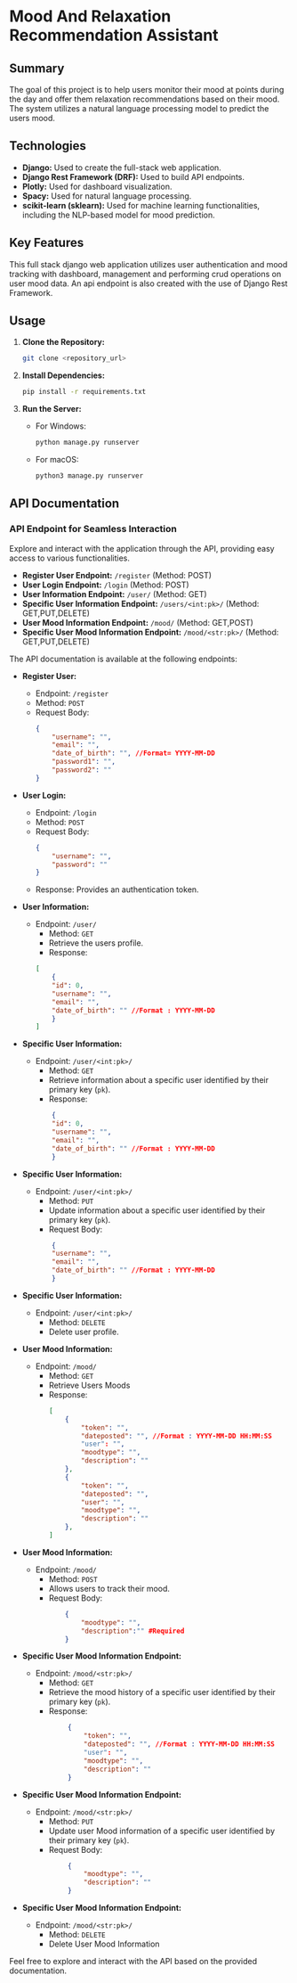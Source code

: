 # Mood And Relaxation Recommendation Assistant

## Summary
The goal of this project is to help users monitor their mood at points during the day and offer them relaxation recommendations based on their mood. The system utilizes a natural language processing model to predict the users mood.

## Technologies
- **Django:** Used to create the full-stack web application.
- **Django Rest Framework (DRF):** Used to build API endpoints.
- **Plotly:** Used for dashboard visualization.
- **Spacy:** Used for natural language processing.
- **scikit-learn (sklearn):** Used for machine learning functionalities, including the NLP-based model for mood prediction.

## Key Features
This full stack django web application utilizes user authentication and mood tracking with dashboard, management and performing crud operations on user mood data. An api endpoint is also created with the use of Django Rest Framework.

## Usage
1. **Clone the Repository:**
    ```bash
    git clone <repository_url>
    ```

2. **Install Dependencies:**
    ```bash
    pip install -r requirements.txt
    ```

3. **Run the Server:**
    - For Windows:
        ```bash
        python manage.py runserver
        ```
    - For macOS:
        ```bash
        python3 manage.py runserver
        ```

## API Documentation
### API Endpoint for Seamless Interaction
Explore and interact with the application through the API, providing easy access to various functionalities.
- **Register User Endpoint:** `/register` (Method: POST)
- **User Login Endpoint:** `/login` (Method: POST)
- **User Information Endpoint:** `/user/` (Method: GET)
- **Specific User Information Endpoint:** `/users/<int:pk>/` (Method: GET,PUT,DELETE)
- **User Mood Information Endpoint:** `/mood/` (Method: GET,POST)
- **Specific User Mood Information Endpoint:** `/mood/<str:pk>/` (Method: GET,PUT,DELETE)

The API documentation is available at the following endpoints:

- **Register User:**
    - Endpoint: `/register`
    - Method: `POST`
    - Request Body:
        ```json
        {
            "username": "",
            "email": "",
            "date_of_birth": "", //Format= YYYY-MM-DD
            "password1": "",
            "password2": ""
        }
        ```

- **User Login:**
    - Endpoint: `/login`
    - Method: `POST`
    - Request Body:
        ```json
        {
            "username": "",
            "password": ""
        }
        ```
    - Response: Provides an authentication token.

- **User Information:**
    - Endpoint: `/user/`
        - Method: `GET`
        - Retrieve the users profile.
        - Response:
        ```json
        [
            {
            "id": 0,
            "username": "",
            "email": "",
            "date_of_birth": "" //Format : YYYY-MM-DD
            }
        ]
        ```
        

- **Specific User Information:**
    - Endpoint: `/user/<int:pk>/`
        - Method: `GET`
        - Retrieve information about a specific user identified by their primary key (`pk`).
        - Response:
        ```json
            {
            "id": 0,
            "username": "",
            "email": "",
            "date_of_birth": "" //Format : YYYY-MM-DD
            }
        ```


- **Specific User Information:**
    - Endpoint: `/user/<int:pk>/`
        - Method: `PUT`
        - Update information about a specific user identified by their primary key (`pk`).
        - Request Body:
        ```json
            {
            "username": "",
            "email": "",
            "date_of_birth": "" //Format : YYYY-MM-DD
            }
        ```


- **Specific User Information:**
    - Endpoint: `/user/<int:pk>/`
        - Method: `DELETE`
        - Delete user profile.




- **User Mood Information:**
    - Endpoint: `/mood/`
        - Method: `GET`
        - Retrieve Users Moods
        - Response:
            ```json
            [
                {
                    "token": "",
                    "dateposted": "", //Format : YYYY-MM-DD HH:MM:SS
                    "user": "",
                    "moodtype": "",
                    "description": ""
                },
                {
                    "token": "",
                    "dateposted": "",
                    "user": "",
                    "moodtype": "",
                    "description": ""
                },
            ]
            ```



- **User Mood Information:**
    - Endpoint: `/mood/`
        - Method: `POST`
        - Allows users to track their mood.
        - Request Body:
            ```json
                {
                    "moodtype": "", 
                    "description":"" #Required
                }
            ```


- **Specific User Mood Information Endpoint:**
    - Endpoint: `/mood/<str:pk>/`
        - Method: `GET`
        - Retrieve the mood history of a specific user identified by their primary key (`pk`).
        - Response:
        ```json
                {
                    "token": "",
                    "dateposted": "", //Format : YYYY-MM-DD HH:MM:SS
                    "user": "",
                    "moodtype": "",
                    "description": ""
                }
        ```


- **Specific User Mood Information Endpoint:**
    - Endpoint: `/mood/<str:pk>/`
        - Method: `PUT`
        - Update user Mood information of a specific user identified by their primary key (`pk`).
        - Request Body:
        ```json
                {
                    "moodtype": "",
                    "description": ""
                }
        ```

- **Specific User Mood Information Endpoint:**
    - Endpoint: `/mood/<str:pk>/`
        - Method: `DELETE`
        - Delete User Mood Information

Feel free to explore and interact with the API based on the provided documentation. 